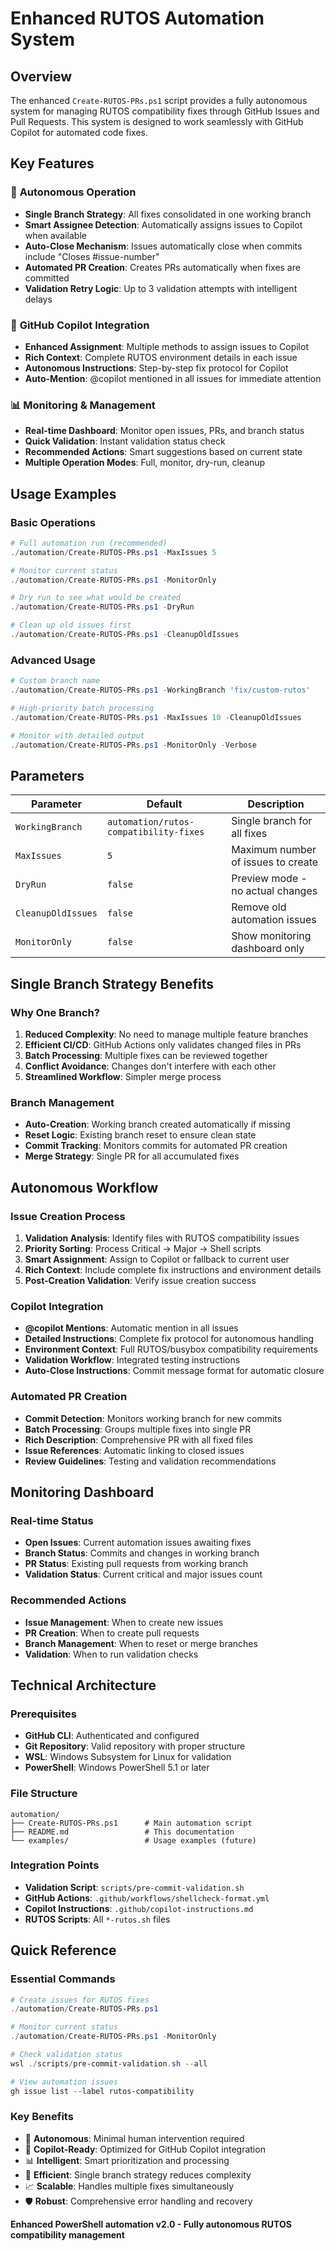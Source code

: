 # Enhanced RUTOS Automation System

## Overview

The enhanced `Create-RUTOS-PRs.ps1` script provides a fully autonomous system for managing RUTOS compatibility fixes
through GitHub Issues and Pull Requests. This system is designed to work seamlessly with GitHub Copilot for automated
code fixes.

## Key Features

### 🚀 **Autonomous Operation**

- **Single Branch Strategy**: All fixes consolidated in one working branch
- **Smart Assignee Detection**: Automatically assigns issues to Copilot when available
- **Auto-Close Mechanism**: Issues automatically close when commits include "Closes #issue-number"
- **Automated PR Creation**: Creates PRs automatically when fixes are committed
- **Validation Retry Logic**: Up to 3 validation attempts with intelligent delays

### 🤖 **GitHub Copilot Integration**

- **Enhanced Assignment**: Multiple methods to assign issues to Copilot
- **Rich Context**: Complete RUTOS environment details in each issue
- **Autonomous Instructions**: Step-by-step fix protocol for Copilot
- **Auto-Mention**: @copilot mentioned in all issues for immediate attention

### 📊 **Monitoring & Management**

- **Real-time Dashboard**: Monitor open issues, PRs, and branch status
- **Quick Validation**: Instant validation status check
- **Recommended Actions**: Smart suggestions based on current state
- **Multiple Operation Modes**: Full, monitor, dry-run, cleanup

## Usage Examples

### Basic Operations

```powershell
# Full automation run (recommended)
./automation/Create-RUTOS-PRs.ps1 -MaxIssues 5

# Monitor current status
./automation/Create-RUTOS-PRs.ps1 -MonitorOnly

# Dry run to see what would be created
./automation/Create-RUTOS-PRs.ps1 -DryRun

# Clean up old issues first
./automation/Create-RUTOS-PRs.ps1 -CleanupOldIssues
```

### Advanced Usage

```powershell
# Custom branch name
./automation/Create-RUTOS-PRs.ps1 -WorkingBranch 'fix/custom-rutos'

# High-priority batch processing
./automation/Create-RUTOS-PRs.ps1 -MaxIssues 10 -CleanupOldIssues

# Monitor with detailed output
./automation/Create-RUTOS-PRs.ps1 -MonitorOnly -Verbose
```

## Parameters

| Parameter          | Default                                | Description                        |
| ------------------ | -------------------------------------- | ---------------------------------- |
| `WorkingBranch`    | `automation/rutos-compatibility-fixes` | Single branch for all fixes        |
| `MaxIssues`        | `5`                                    | Maximum number of issues to create |
| `DryRun`           | `false`                                | Preview mode - no actual changes   |
| `CleanupOldIssues` | `false`                                | Remove old automation issues       |
| `MonitorOnly`      | `false`                                | Show monitoring dashboard only     |

## Single Branch Strategy Benefits

### Why One Branch?

1. **Reduced Complexity**: No need to manage multiple feature branches
2. **Efficient CI/CD**: GitHub Actions only validates changed files in PRs
3. **Batch Processing**: Multiple fixes can be reviewed together
4. **Conflict Avoidance**: Changes don't interfere with each other
5. **Streamlined Workflow**: Simpler merge process

### Branch Management

- **Auto-Creation**: Working branch created automatically if missing
- **Reset Logic**: Existing branch reset to ensure clean state
- **Commit Tracking**: Monitors commits for automated PR creation
- **Merge Strategy**: Single PR for all accumulated fixes

## Autonomous Workflow

### Issue Creation Process

1. **Validation Analysis**: Identify files with RUTOS compatibility issues
2. **Priority Sorting**: Process Critical → Major → Shell scripts
3. **Smart Assignment**: Assign to Copilot or fallback to current user
4. **Rich Context**: Include complete fix instructions and environment details
5. **Post-Creation Validation**: Verify issue creation success

### Copilot Integration

- **@copilot Mentions**: Automatic mention in all issues
- **Detailed Instructions**: Complete fix protocol for autonomous handling
- **Environment Context**: Full RUTOS/busybox compatibility requirements
- **Validation Workflow**: Integrated testing instructions
- **Auto-Close Instructions**: Commit message format for automatic closure

### Automated PR Creation

- **Commit Detection**: Monitors working branch for new commits
- **Batch Processing**: Groups multiple fixes into single PR
- **Rich Description**: Comprehensive PR with all fixed files
- **Issue References**: Automatic linking to closed issues
- **Review Guidelines**: Testing and validation recommendations

## Monitoring Dashboard

### Real-time Status

- **Open Issues**: Current automation issues awaiting fixes
- **Branch Status**: Commits and changes in working branch
- **PR Status**: Existing pull requests from working branch
- **Validation Status**: Current critical and major issues count

### Recommended Actions

- **Issue Management**: When to create new issues
- **PR Creation**: When to create pull requests
- **Branch Management**: When to reset or merge branches
- **Validation**: When to run validation checks

## Technical Architecture

### Prerequisites

- **GitHub CLI**: Authenticated and configured
- **Git Repository**: Valid repository with proper structure
- **WSL**: Windows Subsystem for Linux for validation
- **PowerShell**: Windows PowerShell 5.1 or later

### File Structure

```
automation/
├── Create-RUTOS-PRs.ps1      # Main automation script
├── README.md                 # This documentation
└── examples/                 # Usage examples (future)
```

### Integration Points

- **Validation Script**: `scripts/pre-commit-validation.sh`
- **GitHub Actions**: `.github/workflows/shellcheck-format.yml`
- **Copilot Instructions**: `.github/copilot-instructions.md`
- **RUTOS Scripts**: All `*-rutos.sh` files

## Quick Reference

### Essential Commands

```powershell
# Create issues for RUTOS fixes
./automation/Create-RUTOS-PRs.ps1

# Monitor current status
./automation/Create-RUTOS-PRs.ps1 -MonitorOnly

# Check validation status
wsl ./scripts/pre-commit-validation.sh --all

# View automation issues
gh issue list --label rutos-compatibility
```

### Key Benefits

- 🚀 **Autonomous**: Minimal human intervention required
- 🤖 **Copilot-Ready**: Optimized for GitHub Copilot integration
- 📊 **Intelligent**: Smart prioritization and processing
- 🔄 **Efficient**: Single branch strategy reduces complexity
- 📈 **Scalable**: Handles multiple fixes simultaneously
- 🛡️ **Robust**: Comprehensive error handling and recovery

**Enhanced PowerShell automation v2.0 - Fully autonomous RUTOS compatibility management**
